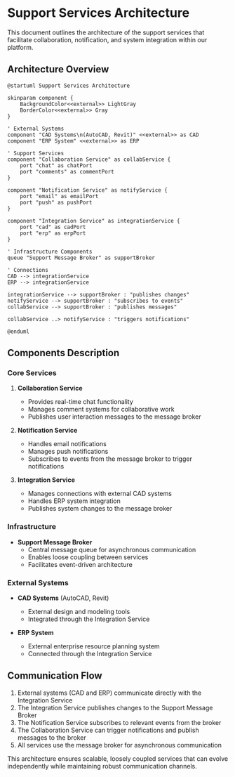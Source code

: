 # Support Services Architecture

This document outlines the architecture of the support services that facilitate collaboration, notification, and system integration within our platform.

## Architecture Overview

```plantuml
@startuml Support Services Architecture

skinparam component {
    BackgroundColor<<external>> LightGray
    BorderColor<<external>> Gray
}

' External Systems
component "CAD Systems\n(AutoCAD, Revit)" <<external>> as CAD
component "ERP System" <<external>> as ERP

' Support Services
component "Collaboration Service" as collabService {
    port "chat" as chatPort
    port "comments" as commentPort
}

component "Notification Service" as notifyService {
    port "email" as emailPort
    port "push" as pushPort
}

component "Integration Service" as integrationService {
    port "cad" as cadPort
    port "erp" as erpPort
}

' Infrastructure Components
queue "Support Message Broker" as supportBroker

' Connections
CAD --> integrationService
ERP --> integrationService

integrationService --> supportBroker : "publishes changes"
notifyService --> supportBroker : "subscribes to events"
collabService --> supportBroker : "publishes messages"

collabService ..> notifyService : "triggers notifications"

@enduml
```

## Components Description

### Core Services

1. **Collaboration Service**
   - Provides real-time chat functionality
   - Manages comment systems for collaborative work
   - Publishes user interaction messages to the message broker

2. **Notification Service**
   - Handles email notifications
   - Manages push notifications
   - Subscribes to events from the message broker to trigger notifications

3. **Integration Service**
   - Manages connections with external CAD systems
   - Handles ERP system integration
   - Publishes system changes to the message broker

### Infrastructure

- **Support Message Broker**
  - Central message queue for asynchronous communication
  - Enables loose coupling between services
  - Facilitates event-driven architecture

### External Systems

- **CAD Systems** (AutoCAD, Revit)
  - External design and modeling tools
  - Integrated through the Integration Service

- **ERP System**
  - External enterprise resource planning system
  - Connected through the Integration Service

## Communication Flow

1. External systems (CAD and ERP) communicate directly with the Integration Service
2. The Integration Service publishes changes to the Support Message Broker
3. The Notification Service subscribes to relevant events from the broker
4. The Collaboration Service can trigger notifications and publish messages to the broker
5. All services use the message broker for asynchronous communication

This architecture ensures scalable, loosely coupled services that can evolve independently while maintaining robust communication channels.
